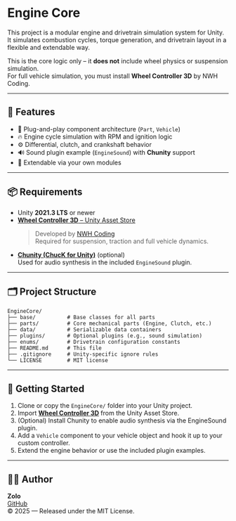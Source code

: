 # Engine Core

This project is a modular engine and drivetrain simulation system for Unity.  
It simulates combustion cycles, torque generation, and drivetrain layout in a flexible and extendable way.

This is the core logic only – it **does not** include wheel physics or suspension simulation.  
For full vehicle simulation, you must install **Wheel Controller 3D** by NWH Coding.

---

## 🔧 Features
- 🔌 Plug-and-play component architecture (`Part`, `Vehicle`)
- 🔥 Engine cycle simulation with RPM and ignition logic
- ⚙️ Differential, clutch, and crankshaft behavior
- 🔊 Sound plugin example (`EngineSound`) with **Chunity** support
- 🧩 Extendable via your own modules

---

## 📦 Requirements
- Unity **2021.3 LTS** or newer
- [**Wheel Controller 3D** – Unity Asset Store](https://assetstore.unity.com/packages/tools/physics/wheel-controller-3d-74512)  
  > Developed by [NWH Coding](https://www.nwhvehiclephysics.com/doku.php/NWH/WheelController3D/index)  
  Required for suspension, traction and full vehicle dynamics.
- [**Chunity (ChucK for Unity)**](https://github.com/ccrma/chunity) (optional)  
  Used for audio synthesis in the included `EngineSound` plugin.

---

## 🗂 Project Structure
```text
EngineCore/
├── base/          # Base classes for all parts
├── parts/         # Core mechanical parts (Engine, Clutch, etc.)
├── data/          # Serializable data containers
├── plugins/       # Optional plugins (e.g., sound simulation)
├── enums/         # Drivetrain configuration constants
├── README.md      # This file
├── .gitignore     # Unity-specific ignore rules
└── LICENSE        # MIT license
```

---

## 🚀 Getting Started

1. Clone or copy the `EngineCore/` folder into your Unity project.
2. Import **[Wheel Controller 3D](https://assetstore.unity.com/packages/tools/physics/wheel-controller-3d-74512)** from the Unity Asset Store.
3. (Optional) Install Chunity to enable audio synthesis via the EngineSound plugin.
4. Add a `Vehicle` component to your vehicle object and hook it up to your custom controller.
5. Extend the engine behavior or use the included plugin examples.

---

## 🧑‍💻 Author

**Zolo**  
[GitHub](https://github.com/zolo86)  
© 2025 — Released under the MIT License.
